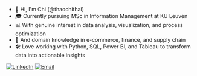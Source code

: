 - 👋 Hi, I'm Chi (@thaochithai)
- 🎓 Currently pursuing MSc in Information Management at KU Leuven
- 📊 With genuine interest in data analysis, visualization, and process optimization
- 💼 And domain knowledge in e-commerce, finance, and supply chain
- 🛠️ Love working with Python, SQL, Power BI, and Tableau to transform data into actionable insights

[![LinkedIn](https://img.shields.io/badge/LinkedIn-0077B5?style=for-the-badge&logo=linkedin&logoColor=white)](https://www.linkedin.com/in/thaochithai/) 
[![Email](https://img.shields.io/badge/Email-D14836?style=for-the-badge&logo=gmail&logoColor=white)](mailto:thaochi.thai.job@gmail.com)
<!---
thaochithai/thaochithai is a ✨ special ✨ repository because its `README.md` (this file) appears on your GitHub profile.
You can click the Preview link to take a look at your changes.
--->
